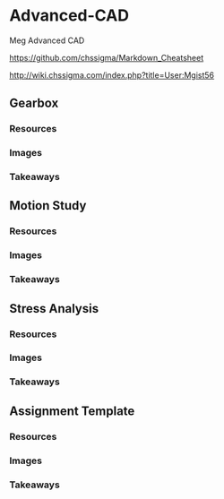 # Advanced-CAD
Meg Advanced CAD

https://github.com/chssigma/Markdown_Cheatsheet

http://wiki.chssigma.com/index.php?title=User:Mgist56


## Gearbox

### Resources

### Images

### Takeaways


## Motion Study

### Resources

### Images

### Takeaways


## Stress Analysis

### Resources

### Images

### Takeaways


## Assignment Template

### Resources

### Images

### Takeaways
